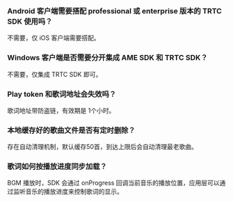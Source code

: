 ### Android 客户端需要搭配 professional 或 enterprise 版本的 TRTC SDK 使用吗？[](id:Q1)
不需要，仅 iOS 客户端需要搭配。

### Windows 客户端是否需要分开集成 AME SDK 和 TRTC SDK？[](id:Q2)
不需要，仅集成 TRTC SDK 即可。

### Play token 和歌词地址会失效吗？[](id:Q3)
歌词地址带防盗链，有效期是 1个小时。

### 本地缓存好的歌曲文件是否有定时删除？[](id:Q4)
存在自动清理机制，默认缓存50首，到达上限后会自动清理最老歌曲。

### 歌词如何按播放进度同步加载？[](id:Q5)
BGM 播放时，SDK 会通过 onProgress 回调当前音乐的播放位置，应用层可以通过监听音乐的播放进度来控制歌词的显示。


